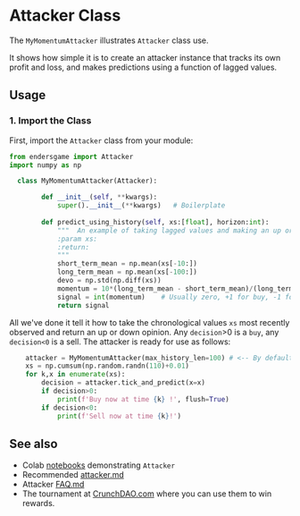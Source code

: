 # Attacker Class

The `MyMomentumAttacker` illustrates `Attacker` class use. 

It shows how simple it is to create an attacker instance that tracks its own profit and loss, and makes
predictions using a function of lagged values. 

## Usage

### 1. **Import the Class**

First, import the `Attacker` class from your module:

```python
from endersgame import Attacker
import numpy as np 

  class MyMomentumAttacker(Attacker):

        def __init__(self, **kwargs):
            super().__init__(**kwargs)   # Boilerplate
            
        def predict_using_history(self, xs:[float], horizon:int):
            """  An example of taking lagged values and making an up or down decision
            :param xs:
            :return:
            """
            short_term_mean = np.mean(xs[-10:])
            long_term_mean = np.mean(xs[-100:])
            devo = np.std(np.diff(xs))
            momentum = 10*(long_term_mean - short_term_mean)/(long_term_mean*devo)
            signal = int(momentum)    # Usually zero, +1 for buy, -1 for sell
            return signal
```
All we've done it tell it how to take the chronological values `xs` most recently observed and
return an up or down opinion. Any `decision`>0 is a `buy`, any `decision<0` is a sell. The attacker is 
ready for use as follows: 

```python
    attacker = MyMomentumAttacker(max_history_len=100) # <-- By default no predictions will occur until the buffer is full
    xs = np.cumsum(np.random.randn(110)+0.01)
    for k,x in enumerate(xs):
        decision = attacker.tick_and_predict(x=x)
        if decision>0:
            print(f'Buy now at time {k} !', flush=True)
        if decision<0:
            print(f'Sell now at time {k}!')

```


## See also 

 - Colab [notebooks](https://github.com/microprediction/endersnotebooks) demonstrating `Attacker`
 - Recommended [attacker.md](https://github.com/microprediction/endersgame/blob/main/endersgame/attackers/attacker.md)
 - Attacker [FAQ.md](https://github.com/microprediction/endersgame/blob/main/endersgame/attackers/FAQ.md)
 - The tournament at [CrunchDAO.com](https://www.crunchdao.com) where you can use them to win rewards. 


